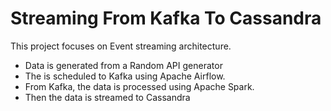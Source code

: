 # Streaming From Kafka To Cassandra
This project focuses on Event streaming architecture.

* Data is generated from a Random API generator
* The is scheduled to Kafka using Apache Airflow.
* From Kafka, the data is processed using Apache Spark.
* Then the data is streamed to Cassandra
